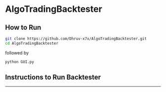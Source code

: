 # AlgoTradingBacktester

## How to Run

```bash
git clone https://github.com/Dhruv-x7x/AlgoTradingBacktester.git
cd AlgoTradingBacktester
```

followed by

```bash
python GUI.py
```

## Instructions to Run Backtester

---
